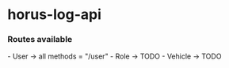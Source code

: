 # horus-log-api


<h3> Routes available </h3>
- User -> all methods = "/user"
- Role -> TODO
- Vehicle -> TODO